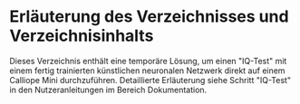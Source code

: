 # Erläuterung des Verzeichnisses und Verzeichnisinhalts

Dieses Verzeichnis enthält eine temporäre Lösung, um einen "IQ-Test" mit einem fertig trainierten künstlichen neuronalen Netzwerk direkt auf einem Calliope Mini durchzuführen. Detaillierte Erläuterung siehe Schritt "IQ-Test" in den Nutzeranleitungen im Bereich Dokumentation.
